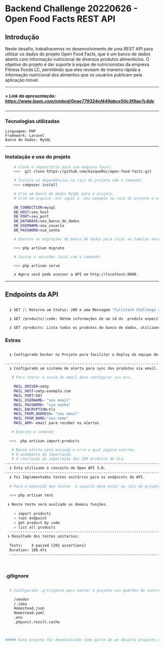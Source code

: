 # Backend Challenge 20220626 - Open Food Facts REST API

##   Introdução
Neste desafio, trabalharemos no desenvolvimento de uma REST API para utilizar os dados do projeto Open Food Facts, que é um banco de dados aberto com informação nutricional de diversos produtos alimentícios. O objetivo do projeto é dar suporte à equipe de nutricionistas da empresa Fitness Foods LC, permitindo que eles revisem de maneira rápida a informação nutricional dos alimentos que os usuários publicam pela aplicação móvel.

-----------------------------------------
##### > Link da apresentação:  https://www.loom.com/embed/0eae779324ef449abce50c3f9ae7c4de
-----------------------------------------
###  Tecnologias utilizadas
    Linguagem: PHP
    Framework: Laravel
    Banco de Dados: MySQL
----------------------------------------
### Instalação e uso do projeto
```bash
    # Clone o repositório para sua máquina local:
    >>>  git clone https://github.com/kaiqueRoc/open-food-facts.git
```
```bash
    # Instale as dependências na raiz do projeto com o comando:
    >>> composer install
```
```bash
    # Crie um banco de dados MySQL para o projeto.
    # Crie um arquivo .env igual o .env.exemplo na raiz do projeto e altere as variáveis abaixo:
    
    DB_CONNECTION=mysql
    DB_HOST=seu_host
    DB_PORT=seu_port
    DB_DATABASE=seu_banco_de_dados
    DB_USERNAME=seu_usuario
    DB_PASSWORD=sua_senha
```

```bash
    # Execute as migrações do banco de dados para criar as tabelas necessárias:

    >>> php artisan migrate
```
```bash
    # Inicie o servidor local com o comando:

    >>> php artisan serve

    ❯ Agora você pode acessar a API em http://localhost:8000.

```
--------------------------------------------------------
## Endpoints da API

```bash

  ❯ GET /: Retorna um Status: 200 e uma Mensagem "Fullstack Challenge 20201026"

  ❯ GET /products/:code: Obtém informações de um id do  produto específico.

  ❯ GET /products: Lista todos os produtos do banco de dados, utilizando paginação de 10 produtos por pagina para evitar sobrecarga de requisições.

```
### Extras

```bash

  ❯ Configurado Docker no Projeto para facilitar o Deploy da equipe de DevOps.
  
-------------------------------------------------------------------------------------------------------
  ❯ Configurado um sistema de alerta para sync dos produtos via email.
  
   # Para testar o envio do email deve configurar sua env.
   
    MAIL_DRIVER=smtp
    MAIL_HOST=smtp.exemplo.com
    MAIL_PORT=587
    MAIL_USERNAME= "seu email"
    MAIL_PASSWORD= "sua senha"
    MAIL_ENCRYPTION=tls
    MAIL_FROM_ADDRESS= "seu email"
    MAIL_FROM_NAME="seu nome"
    MAIL_ADM= email para receber os alertas

   # Execute o comando:
   
  >>>  php artisan import:products

   # Nesse alerta será enviado o erro e qual pagina ocorreu.
   # O andamento da importação.
   # A conclusão da importação dos 100 produtos do dia.
-------------------------------------------------------------------------------------------------------
  ❯ Esta utilizado o conceito de Open API 3.0.
-------------------------------------------------------------------------------------------------------
  ❯ Foi Implementados testes unitários para os endpoints da API.  
  
  # Para a execução dos testes  o usuario deve estar na raiz do projeto e rodar o seguinte comando.
  
  >>> php artisan test
 
 ❯ Neste teste será avaliado os demais funções.
  
    ✓ import products   
    ✓ root endpoint                                                                                                                                                                                                                0.05s  
    ✓ get product by code                                                                                                                                                                                                          0.04s  
    ✓ list all products    
  -------------------------------------------------------------------------------------------------------
 ❯ Resultado dos testes unitarios:
 
  Tests:    4 passed (202 assertions)
  Duration: 180.47s
  -------------------------------------------------------------------------------------------------------

 


```
### .gitignore
```bash

  # Configurado .gritignore para manter o projeto nos padrões de controle de versão.

    /vendor
    /.idea
    Homestead.json
    Homestead.yaml
    .env
    .phpunit.result.cache
 

```
```bash

##### Este projeto foi desenvolvido como parte de um desafio proposto pela Coodesh.

```
